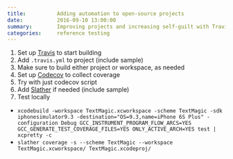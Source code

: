 ```yaml
---
title:          Adding automation to open-source projects
date:           2016-09-10 13:00:00
summary:        Improving projects and increasing self-guilt with Travis and Codecov
categories:     reference testing
---
```


1. Set up [Travis](https://travis-ci.org/) to start building
2. Add `.travis.yml` to project (include sample)
3. Make sure to build either project or workspace, as needed
4. Set up [Codecov](https://codecov.io/) to collect coverage
5. Try with just codecov script
6. Add [Slather](https://github.com/SlatherOrg/slather) if needed (include sample)
7. Test locally
  - `xcodebuild -workspace TextMagic.xcworkspace -scheme TextMagic -sdk iphonesimulator9.3 -destination="OS=9.3,name=iPhone 6S Plus" -configuration Debug GCC_INSTRUMENT_PROGRAM_FLOW_ARCS=YES GCC_GENERATE_TEST_COVERAGE_FILES=YES ONLY_ACTIVE_ARCH=YES test | xcpretty -c`
  - `slather coverage -s --scheme TextMagic --workspace TextMagic.xcworkspace/ TextMagic.xcodeproj/`
